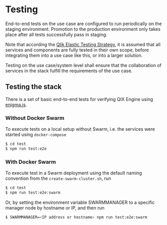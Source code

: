 # Testing

End-to-end tests on the use case are configured to run periodically on the staging environment. Promotion to the production environment only takes place after all tests successfully pass in staging.

Note that according the [Qlik Elastic Testing Strategy](https://github.com/qlik-ea/info/blob/master/docs/testing-strategy.md), it is assumed that all services and components are fully tested in their own scope, before integrating them into a use case like this, or into a larger solution.

Testing on the use case/system level shall ensure that the collaboration of services in the stack fulfill the requirements of the use case.

## Testing the stack

There is a set of basic end-to-end tests for verifying QIX Engine using [enigma.js](https://github.com/qlik-oss/enigma.js/).

### Without Docker Swarm

To execute tests on a local setup without Swarm, i.e. the services were started using `docker-compose`

```sh
$ cd test
$ npm run test:e2e
```

### With Docker Swarm

To execute test in a Swarm deployment using the default naming convention from the ```create-swarm-cluster.sh```, run

```sh
$ cd test
$ npm run test:e2e:swarm
```

Or, by setting the environment variable SWARMMANAGER to a specific manager node by hostname or IP, and then run

```sh
$ SWARMMANAGER=<IP address or hostname> npm run test:e2e:swarm
```
